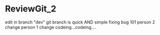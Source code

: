 # ReviewGit_2
edit in branch "dev"
git branch is quick AND simple
fixing bug 101
person 2 change
person 1 change
codeing...codeing....
